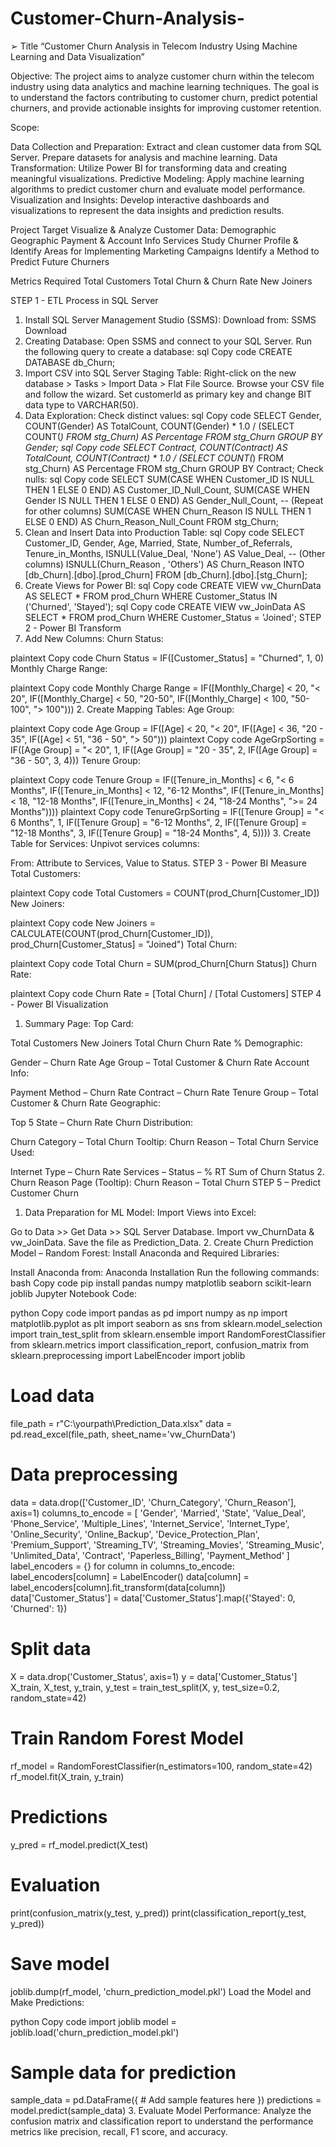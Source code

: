 # Customer-Churn-Analysis-

➢ Title
“Customer Churn Analysis in Telecom Industry Using 
Machine Learning and Data Visualization” 

Objective: The project aims to analyze customer churn within the telecom industry using data analytics and machine learning techniques. The goal is to understand the factors contributing to customer churn, predict potential churners, and provide actionable insights for improving customer retention.

Scope:

Data Collection and Preparation: Extract and clean customer data from SQL Server. Prepare datasets for analysis and machine learning.
Data Transformation: Utilize Power BI for transforming data and creating meaningful visualizations.
Predictive Modeling: Apply machine learning algorithms to predict customer churn and evaluate model performance.
Visualization and Insights: Develop interactive dashboards and visualizations to represent the data insights and prediction results.


Project Target
Visualize & Analyze Customer Data:
Demographic
Geographic
Payment & Account Info
Services
Study Churner Profile & Identify Areas for Implementing Marketing Campaigns
Identify a Method to Predict Future Churners

Metrics Required
Total Customers
Total Churn & Churn Rate
New Joiners

STEP 1 - ETL Process in SQL Server
1. Install SQL Server Management Studio (SSMS):
Download from: SSMS Download
2. Creating Database:
Open SSMS and connect to your SQL Server.
Run the following query to create a database:
sql
Copy code
CREATE DATABASE db_Churn;
3. Import CSV into SQL Server Staging Table:
Right-click on the new database > Tasks > Import Data > Flat File Source.
Browse your CSV file and follow the wizard.
Set customerId as primary key and change BIT data type to VARCHAR(50).
4. Data Exploration:
Check distinct values:
sql
Copy code
SELECT Gender, COUNT(Gender) AS TotalCount,
    COUNT(Gender) * 1.0 / (SELECT COUNT(*) FROM stg_Churn) AS Percentage
FROM stg_Churn
GROUP BY Gender;
sql
Copy code
SELECT Contract, COUNT(Contract) AS TotalCount,
    COUNT(Contract) * 1.0 / (SELECT COUNT(*) FROM stg_Churn) AS Percentage
FROM stg_Churn
GROUP BY Contract;
Check nulls:
sql
Copy code
SELECT 
    SUM(CASE WHEN Customer_ID IS NULL THEN 1 ELSE 0 END) AS Customer_ID_Null_Count,
    SUM(CASE WHEN Gender IS NULL THEN 1 ELSE 0 END) AS Gender_Null_Count,
    -- (Repeat for other columns)
    SUM(CASE WHEN Churn_Reason IS NULL THEN 1 ELSE 0 END) AS Churn_Reason_Null_Count
FROM stg_Churn;
5. Clean and Insert Data into Production Table:
sql
Copy code
SELECT 
    Customer_ID,
    Gender,
    Age,
    Married,
    State,
    Number_of_Referrals,
    Tenure_in_Months,
    ISNULL(Value_Deal, 'None') AS Value_Deal,
    -- (Other columns)
    ISNULL(Churn_Reason , 'Others') AS Churn_Reason
INTO [db_Churn].[dbo].[prod_Churn]
FROM [db_Churn].[dbo].[stg_Churn];
6. Create Views for Power BI:
sql
Copy code
CREATE VIEW vw_ChurnData AS
    SELECT * FROM prod_Churn WHERE Customer_Status IN ('Churned', 'Stayed');
sql
Copy code
CREATE VIEW vw_JoinData AS
    SELECT * FROM prod_Churn WHERE Customer_Status = 'Joined';
STEP 2 - Power BI Transform
1. Add New Columns:
Churn Status:

plaintext
Copy code
Churn Status = IF([Customer_Status] = "Churned", 1, 0)
Monthly Charge Range:

plaintext
Copy code
Monthly Charge Range = 
IF([Monthly_Charge] < 20, "< 20", 
IF([Monthly_Charge] < 50, "20-50", 
IF([Monthly_Charge] < 100, "50-100", "> 100")))
2. Create Mapping Tables:
Age Group:

plaintext
Copy code
Age Group = IF([Age] < 20, "< 20", 
IF([Age] < 36, "20 - 35", 
IF([Age] < 51, "36 - 50", "> 50")))
plaintext
Copy code
AgeGrpSorting = 
IF([Age Group] = "< 20", 1, 
IF([Age Group] = "20 - 35", 2, 
IF([Age Group] = "36 - 50", 3, 4)))
Tenure Group:

plaintext
Copy code
Tenure Group = 
IF([Tenure_in_Months] < 6, "< 6 Months", 
IF([Tenure_in_Months] < 12, "6-12 Months", 
IF([Tenure_in_Months] < 18, "12-18 Months", 
IF([Tenure_in_Months] < 24, "18-24 Months", ">= 24 Months"))))
plaintext
Copy code
TenureGrpSorting = 
IF([Tenure Group] = "< 6 Months", 1, 
IF([Tenure Group] = "6-12 Months", 2, 
IF([Tenure Group] = "12-18 Months", 3, 
IF([Tenure Group] = "18-24 Months", 4, 5))))
3. Create Table for Services:
Unpivot services columns:

From: Attribute to Services, Value to Status.
STEP 3 - Power BI Measure
Total Customers:

plaintext
Copy code
Total Customers = COUNT(prod_Churn[Customer_ID])
New Joiners:

plaintext
Copy code
New Joiners = CALCULATE(COUNT(prod_Churn[Customer_ID]), prod_Churn[Customer_Status] = "Joined")
Total Churn:

plaintext
Copy code
Total Churn = SUM(prod_Churn[Churn Status])
Churn Rate:

plaintext
Copy code
Churn Rate = [Total Churn] / [Total Customers]
STEP 4 - Power BI Visualization
1. Summary Page:
Top Card:

Total Customers
New Joiners
Total Churn
Churn Rate %
Demographic:

Gender – Churn Rate
Age Group – Total Customer & Churn Rate
Account Info:

Payment Method – Churn Rate
Contract – Churn Rate
Tenure Group – Total Customer & Churn Rate
Geographic:

Top 5 State – Churn Rate
Churn Distribution:

Churn Category – Total Churn
Tooltip: Churn Reason – Total Churn
Service Used:

Internet Type – Churn Rate
Services – Status – % RT Sum of Churn Status
2. Churn Reason Page (Tooltip):
Churn Reason – Total Churn
STEP 5 – Predict Customer Churn
1. Data Preparation for ML Model:
Import Views into Excel:

Go to Data >> Get Data >> SQL Server Database.
Import vw_ChurnData & vw_JoinData.
Save the file as Prediction_Data.
2. Create Churn Prediction Model – Random Forest:
Install Anaconda and Required Libraries:

Install Anaconda from: Anaconda Installation
Run the following commands:
bash
Copy code
pip install pandas numpy matplotlib seaborn scikit-learn joblib
Jupyter Notebook Code:

python
Copy code
import pandas as pd
import numpy as np
import matplotlib.pyplot as plt
import seaborn as sns
from sklearn.model_selection import train_test_split
from sklearn.ensemble import RandomForestClassifier
from sklearn.metrics import classification_report, confusion_matrix
from sklearn.preprocessing import LabelEncoder
import joblib

# Load data
file_path = r"C:\yourpath\Prediction_Data.xlsx"
data = pd.read_excel(file_path, sheet_name='vw_ChurnData')

# Data preprocessing
data = data.drop(['Customer_ID', 'Churn_Category', 'Churn_Reason'], axis=1)
columns_to_encode = [
    'Gender', 'Married', 'State', 'Value_Deal', 'Phone_Service', 'Multiple_Lines',
    'Internet_Service', 'Internet_Type', 'Online_Security', 'Online_Backup',
    'Device_Protection_Plan', 'Premium_Support', 'Streaming_TV', 'Streaming_Movies',
    'Streaming_Music', 'Unlimited_Data', 'Contract', 'Paperless_Billing',
    'Payment_Method'
]
label_encoders = {}
for column in columns_to_encode:
    label_encoders[column] = LabelEncoder()
    data[column] = label_encoders[column].fit_transform(data[column])
data['Customer_Status'] = data['Customer_Status'].map({'Stayed': 0, 'Churned': 1})

# Split data
X = data.drop('Customer_Status', axis=1)
y = data['Customer_Status']
X_train, X_test, y_train, y_test = train_test_split(X, y, test_size=0.2, random_state=42)

# Train Random Forest Model
rf_model = RandomForestClassifier(n_estimators=100, random_state=42)
rf_model.fit(X_train, y_train)

# Predictions
y_pred = rf_model.predict(X_test)

# Evaluation
print(confusion_matrix(y_test, y_pred))
print(classification_report(y_test, y_pred))

# Save model
joblib.dump(rf_model, 'churn_prediction_model.pkl')
Load the Model and Make Predictions:

python
Copy code
import joblib
model = joblib.load('churn_prediction_model.pkl')

# Sample data for prediction
sample_data = pd.DataFrame({
    # Add sample features here
})
predictions = model.predict(sample_data)
3. Evaluate Model Performance:
Analyze the confusion matrix and classification report to understand the performance metrics like precision, recall, F1 score, and accuracy.
